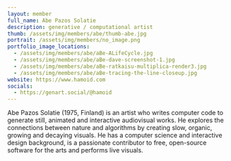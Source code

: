 ```yaml
---
layout: member
full_name: Abe Pazos Solatie
description: generative / computational artist
thumb: /assets/img/members/abe/thumb-abe.jpg
portrait: /assets/img/members/no_image.png
portfolio_image_locations:
  - /assets/img/members/abe/aBe-ALifeCycle.jpg
  - /assets/img/members/abe/aBe-dave-screenshot-1.jpg
  - /assets/img/members/abe/aBe-ratkaisu-multiplica-render3.jpg
  - /assets/img/members/abe/aBe-tracing-the-line-closeup.jpg
website: https://www.hamoid.com
socials: 
  - https://genart.social/@hamoid
---
```

Abe Pazos Solatie (1975, Finland) is an artist who writes computer code to generate still, animated and interactive audiovisual works. He explores the connections between nature and algorithms by creating slow, organic, growing and decaying visuals. He has a computer science and interactive design background, is a passionate contributor to free, open-source software for the arts and performs live visuals.
